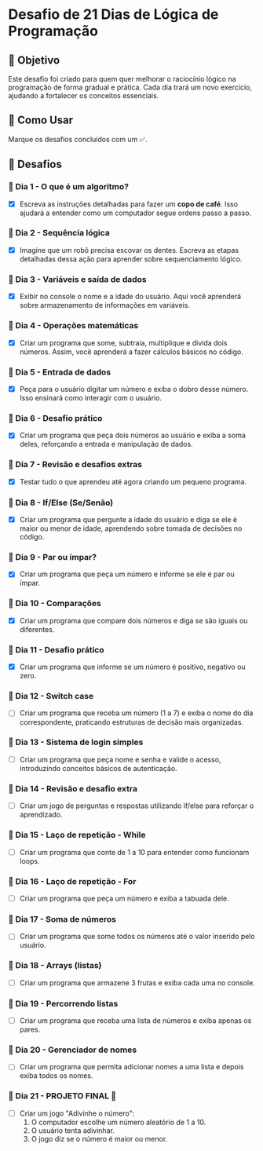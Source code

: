 # Desafio de 21 Dias de Lógica de Programação

## 📌 Objetivo

Este desafio foi criado para quem quer melhorar o raciocínio lógico na programação de forma gradual e prática. Cada dia trará um novo exercício, ajudando a fortalecer os conceitos essenciais.

## 📖 Como Usar

Marque os desafios concluídos com um ✅.

## 🚀 Desafios

### 📅 Dia 1 - O que é um algoritmo?

- [x] Escreva as instruções detalhadas para fazer um **copo de café**. Isso ajudará a entender como um computador segue ordens passo a passo.

### 📅 Dia 2 - Sequência lógica

- [x] Imagine que um robô precisa escovar os dentes. Escreva as etapas detalhadas dessa ação para aprender sobre sequenciamento lógico.

### 📅 Dia 3 - Variáveis e saída de dados

- [x] Exibir no console o nome e a idade do usuário. Aqui você aprenderá sobre armazenamento de informações em variáveis.

### 📅 Dia 4 - Operações matemáticas

- [x] Criar um programa que some, subtraia, multiplique e divida dois números. Assim, você aprenderá a fazer cálculos básicos no código.

### 📅 Dia 5 - Entrada de dados

- [x] Peça para o usuário digitar um número e exiba o dobro desse número. Isso ensinará como interagir com o usuário.

### 📅 Dia 6 - Desafio prático

- [x] Criar um programa que peça dois números ao usuário e exiba a soma deles, reforçando a entrada e manipulação de dados.

### 📅 Dia 7 - Revisão e desafios extras

- [x] Testar tudo o que aprendeu até agora criando um pequeno programa.

### 📅 Dia 8 - If/Else (Se/Senão)

- [x] Criar um programa que pergunte a idade do usuário e diga se ele é maior ou menor de idade, aprendendo sobre tomada de decisões no código.

### 📅 Dia 9 - Par ou ímpar?

- [x] Criar um programa que peça um número e informe se ele é par ou ímpar.

### 📅 Dia 10 - Comparações

- [x] Criar um programa que compare dois números e diga se são iguais ou diferentes.

### 📅 Dia 11 - Desafio prático

- [x] Criar um programa que informe se um número é positivo, negativo ou zero.

### 📅 Dia 12 - Switch case

- [ ] Criar um programa que receba um número (1 a 7) e exiba o nome do dia correspondente, praticando estruturas de decisão mais organizadas.

### 📅 Dia 13 - Sistema de login simples

- [ ] Criar um programa que peça nome e senha e valide o acesso, introduzindo conceitos básicos de autenticação.

### 📅 Dia 14 - Revisão e desafio extra

- [ ] Criar um jogo de perguntas e respostas utilizando if/else para reforçar o aprendizado.

### 📅 Dia 15 - Laço de repetição - While

- [ ] Criar um programa que conte de 1 a 10 para entender como funcionam loops.

### 📅 Dia 16 - Laço de repetição - For

- [ ] Criar um programa que peça um número e exiba a tabuada dele.

### 📅 Dia 17 - Soma de números

- [ ] Criar um programa que some todos os números até o valor inserido pelo usuário.

### 📅 Dia 18 - Arrays (listas)

- [ ] Criar um programa que armazene 3 frutas e exiba cada uma no console.

### 📅 Dia 19 - Percorrendo listas

- [ ] Criar um programa que receba uma lista de números e exiba apenas os pares.

### 📅 Dia 20 - Gerenciador de nomes

- [ ] Criar um programa que permita adicionar nomes a uma lista e depois exiba todos os nomes.

### 📅 Dia 21 - PROJETO FINAL 🎉

- [ ] Criar um jogo "Adivinhe o número":
  1. O computador escolhe um número aleatório de 1 a 10.
  2. O usuário tenta adivinhar.
  3. O jogo diz se o número é maior ou menor.
